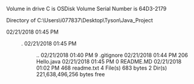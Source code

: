  Volume in drive C is OSDisk
 Volume Serial Number is 64D3-2179

 Directory of C:\Users\i077837\Desktop\Tyson\Java_Project

02/21/2018  01:45 PM    <DIR>          .
02/21/2018  01:45 PM    <DIR>          ..
02/21/2018  01:40 PM                 9 .gitignore
02/21/2018  01:44 PM               206 Hello.java
02/21/2018  01:45 PM                 0 README.MD
02/21/2018  01:02 PM               468 readme.txt
               4 File(s)            683 bytes
               2 Dir(s)  221,638,496,256 bytes free
